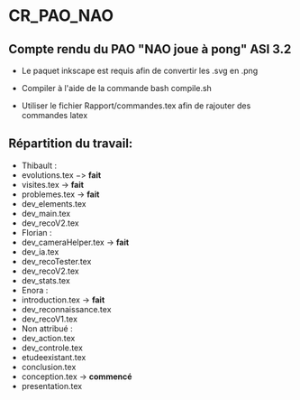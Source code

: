 # CR_PAO_NAO

## Compte rendu du PAO "NAO joue à pong" ASI 3.2

 * Le paquet inkscape est requis afin de convertir les .svg en .png

 * Compiler à l'aide de la commande bash compile.sh

 * Utiliser le fichier Rapport/commandes.tex afin de rajouter des commandes latex


## Répartition du travail:
 * Thibault :
  * evolutions.tex −> __fait__
  * visites.tex -> __fait__
  * problemes.tex -> __fait__
  * dev_elements.tex
  * dev_main.tex
  * dev_recoV2.tex
 * Florian :
  * dev_cameraHelper.tex -> __fait__
  * dev_ia.tex
  * dev_recoTester.tex
  * dev_recoV2.tex
  * dev_stats.tex
 * Enora :
  * introduction.tex -> __fait__
  * dev_reconnaissance.tex
  * dev_recoV1.tex
 * Non attribué :
  * dev_action.tex
  * dev_controle.tex
  * etudeexistant.tex
  * conclusion.tex
  * conception.tex -> __commencé__
  * presentation.tex
